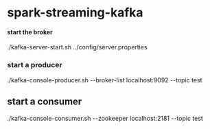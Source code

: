 # spark-streaming-kafka

#### start the broker
./kafka-server-start.sh ../config/server.properties

### start a producer 
./kafka-console-producer.sh --broker-list localhost:9092 --topic test

## start a consumer
./kafka-console-consumer.sh --zookeeper localhost:2181 --topic test